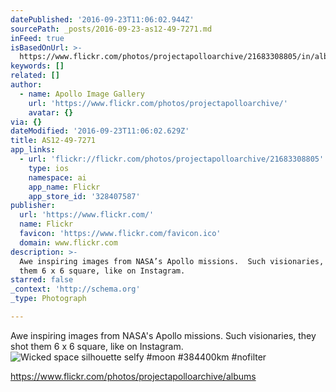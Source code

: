 ```yaml
---
datePublished: '2016-09-23T11:06:02.944Z'
sourcePath: _posts/2016-09-23-as12-49-7271.md
inFeed: true
isBasedOnUrl: >-
  https://www.flickr.com/photos/projectapolloarchive/21683308805/in/album-72157656712716754/
keywords: []
related: []
author:
  - name: Apollo Image Gallery
    url: 'https://www.flickr.com/photos/projectapolloarchive/'
    avatar: {}
via: {}
dateModified: '2016-09-23T11:06:02.629Z'
title: AS12-49-7271
app_links:
  - url: 'flickr://flickr.com/photos/projectapolloarchive/21683308805'
    type: ios
    namespace: ai
    app_name: Flickr
    app_store_id: '328407587'
publisher:
  url: 'https://www.flickr.com/'
  name: Flickr
  favicon: 'https://www.flickr.com/favicon.ico'
  domain: www.flickr.com
description: >-
  Awe inspiring images from NASA’s Apollo missions.  Such visionaries, they shot
  them 6 x 6 square, like on Instagram.
starred: false
_context: 'http://schema.org'
_type: Photograph

---
```

Awe inspiring images from NASA's Apollo missions. Such visionaries, they shot them 6 x 6 square, like on Instagram.
![Wicked space silhouette selfy #moon #384400km #nofilter](https://s3-us-west-2.amazonaws.com/the-grid-img/p/5e8892dc38072a13d29f775bd2d4a25dd05d06c2.jpg)

https://www.flickr.com/photos/projectapolloarchive/albums